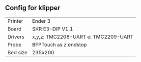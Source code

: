 ## Config for klipper
|||
|-|-|
| Printer | Ender 3 |
| Board | SKR E3-DIP V1.1 |
| Drivers | x,y,z: TMC2208-UART e: TMC2209-UART |
| Probe | BFPTouch as z endstop |
| Bed size  | 235x200 |
